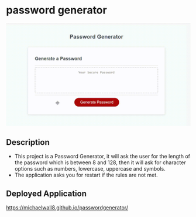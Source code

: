 # password generator

![screen shot of app](images/demo.gif)


## Description
- This project is a Password Generator, it will ask the user for the length of the password which is between 8 and 128, then it will ask for character options such as numbers, lowercase, uppercase and symbols.
- The application asks you for restart if the rules are not met. 

## Deployed Application 

https://michaelwall8.github.io/passwordgenerator/